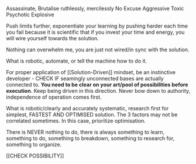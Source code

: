 Assassinate, Brutalise ruthlessly, mercilessly
No Excuse
Aggressive
Toxic
Psychotic
Explosive

Push limits further, exponentiate your learning by pushing harder each time you fail because it is scientific that if you invest your time and energy, you will wire yourself towards the solution.

Nothing can overwhelm me, you are just not wired/in sync with the solution.

What is robotic, automate, or tell the machine how to do it.

For proper application of [[Solution-Driven]] mindset, be an instinctive developer - CHECK IF seamingly unconnected bases are actually connected to. 
**You need to be clear on your art/pool of possibilities before execution**. Keep being driven in this direction. Never bow down to authority, independence of operation comes first. 

What is robotic/clearly and accurately systematic, research first for simplest, FASTEST AND OPTIMISED solution. The 3 factors may not be correlated sometimes. In this case, prioritize optimisation.

There is NEVER nothing to do, there is always something to learn, something to do, something to breakdown, something to research for, something to organize.

[[CHECK POSSIBILITY]]
